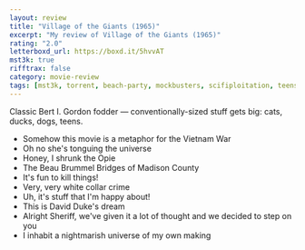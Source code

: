 ```yaml
---
layout: review
title: "Village of the Giants (1965)"
excerpt: "My review of Village of the Giants (1965)"
rating: "2.0"
letterboxd_url: https://boxd.it/5hvvAT
mst3k: true
rifftrax: false
category: movie-review
tags: [mst3k, torrent, beach-party, mockbusters, scifiploitation, teensploitation, coming-of-age, nature-attacks]
---
```


Classic Bert I. Gordon fodder — conventionally-sized stuff gets big: cats, ducks, dogs, teens.

- Somehow this movie is a metaphor for the Vietnam War
- Oh no she's tonguing the universe
- Honey, I shrunk the Opie
- The Beau Brummel Bridges of Madison County
- It's fun to kill things!
- Very, very white collar crime
- Uh, it's stuff that I'm happy about!
- This is David Duke's dream
- Alright Sheriff, we've given it a lot of thought and we decided to step on you
- I inhabit a nightmarish universe of my own making
